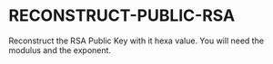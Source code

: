 # RECONSTRUCT-PUBLIC-RSA

Reconstruct the RSA Public Key with it hexa value. You will need the modulus and the exponent.
